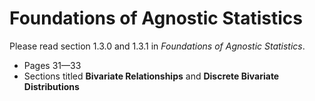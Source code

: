 # Foundations of Agnostic Statistics

Please read section 1.3.0 and 1.3.1 in *Foundations of Agnostic Statistics*.

- Pages 31—33
- Sections titled **Bivariate Relationships** and **Discrete Bivariate Distributions**